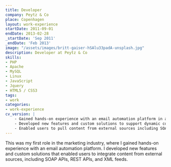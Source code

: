 ```yaml
---
title: Developer
company: Peytz & Co
place: Copenhagen
layout: work-experience
startDate: 2011-09-01
endDate: 2013-02-28
_startDate: 'Sep 2011'
_endDate: 'Feb 2013'
image: "/assets/images/britt-gaiser-hSAlu33padA-unsplash.jpg"
description: Developer at Peytz & Co
skills:
- PHP
- Apache
- MySQL
- Linux
- JavaScript
- Jquery
- HTML5 / CSS3
tags:
- work
categories:
- work-experience
cv_version: |
    - Gained hands-on experience with an email automation platform in a marketing-focused environment
    - Developed new features and custom solutions to support dynamic content integration
    - Enabled users to pull content from external sources including SOAP APIs, REST APIs, and XML feeds
---
```


This was my first role in the marketing industry, where I gained hands-on experience with an email automation platform. I developed new features and custom solutions that enabled users to integrate content from external sources, including SOAP APIs, REST APIs, and XML feeds.

